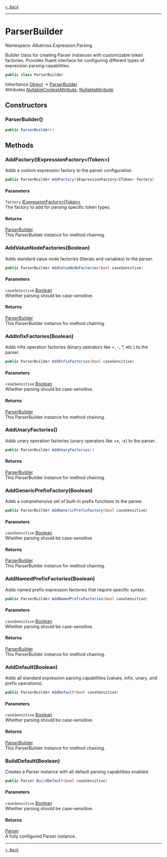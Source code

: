 [`< Back`](../../../)

---

# ParserBuilder

Namespace: Albatross.Expression.Parsing

Builder class for creating Parser instances with customizable token factories.
 Provides fluent interface for configuring different types of expression parsing capabilities.

```csharp
public class ParserBuilder
```

Inheritance [Object](https://docs.microsoft.com/en-us/dotnet/api/system.object) → [ParserBuilder](./albatross/expression/parsing/parserbuilder)<br>
Attributes [NullableContextAttribute](https://docs.microsoft.com/en-us/dotnet/api/system.runtime.compilerservices.nullablecontextattribute), [NullableAttribute](https://docs.microsoft.com/en-us/dotnet/api/system.runtime.compilerservices.nullableattribute)

## Constructors

### **ParserBuilder()**

```csharp
public ParserBuilder()
```

## Methods

### **AddFactory(IExpressionFactory&lt;IToken&gt;)**

Adds a custom expression factory to the parser configuration.

```csharp
public ParserBuilder AddFactory(IExpressionFactory<IToken> factory)
```

#### Parameters

`factory` [IExpressionFactory&lt;IToken&gt;](./albatross/expression/parsing/iexpressionfactory-1)<br>
The factory to add for parsing specific token types.

#### Returns

[ParserBuilder](./albatross/expression/parsing/parserbuilder)<br>
This ParserBuilder instance for method chaining.

### **AddValueNodeFactories(Boolean)**

Adds standard value node factories (literals and variables) to the parser.

```csharp
public ParserBuilder AddValueNodeFactories(bool caseSensitive)
```

#### Parameters

`caseSensitive` [Boolean](https://docs.microsoft.com/en-us/dotnet/api/system.boolean)<br>
Whether parsing should be case-sensitive.

#### Returns

[ParserBuilder](./albatross/expression/parsing/parserbuilder)<br>
This ParserBuilder instance for method chaining.

### **AddInfixFactories(Boolean)**

Adds infix operation factories (binary operators like +, -, *, etc.) to the parser.

```csharp
public ParserBuilder AddInfixFactories(bool caseSensitive)
```

#### Parameters

`caseSensitive` [Boolean](https://docs.microsoft.com/en-us/dotnet/api/system.boolean)<br>
Whether parsing should be case-sensitive.

#### Returns

[ParserBuilder](./albatross/expression/parsing/parserbuilder)<br>
This ParserBuilder instance for method chaining.

### **AddUnaryFactories()**

Adds unary operation factories (unary operators like +x, -x) to the parser.

```csharp
public ParserBuilder AddUnaryFactories()
```

#### Returns

[ParserBuilder](./albatross/expression/parsing/parserbuilder)<br>
This ParserBuilder instance for method chaining.

### **AddGenericPrefixFactory(Boolean)**

Adds a comprehensive set of built-in prefix functions to the parser.

```csharp
public ParserBuilder AddGenericPrefixFactory(bool caseSensitive)
```

#### Parameters

`caseSensitive` [Boolean](https://docs.microsoft.com/en-us/dotnet/api/system.boolean)<br>
Whether parsing should be case-sensitive.

#### Returns

[ParserBuilder](./albatross/expression/parsing/parserbuilder)<br>
This ParserBuilder instance for method chaining.

### **AddNamedPrefixFactories(Boolean)**

Adds named prefix expression factories that require specific syntax.

```csharp
public ParserBuilder AddNamedPrefixFactories(bool caseSensitive)
```

#### Parameters

`caseSensitive` [Boolean](https://docs.microsoft.com/en-us/dotnet/api/system.boolean)<br>
Whether parsing should be case-sensitive.

#### Returns

[ParserBuilder](./albatross/expression/parsing/parserbuilder)<br>
This ParserBuilder instance for method chaining.

### **AddDefault(Boolean)**

Adds all standard expression parsing capabilities (values, infix, unary, and prefix operations).

```csharp
public ParserBuilder AddDefault(bool caseSensitive)
```

#### Parameters

`caseSensitive` [Boolean](https://docs.microsoft.com/en-us/dotnet/api/system.boolean)<br>
Whether parsing should be case-sensitive.

#### Returns

[ParserBuilder](./albatross/expression/parsing/parserbuilder)<br>
This ParserBuilder instance for method chaining.

### **BuildDefault(Boolean)**

Creates a Parser instance with all default parsing capabilities enabled.

```csharp
public Parser BuildDefault(bool caseSensitive)
```

#### Parameters

`caseSensitive` [Boolean](https://docs.microsoft.com/en-us/dotnet/api/system.boolean)<br>
Whether parsing should be case-sensitive.

#### Returns

[Parser](./albatross/expression/parsing/parser)<br>
A fully configured Parser instance.

---

[`< Back`](../../../)
